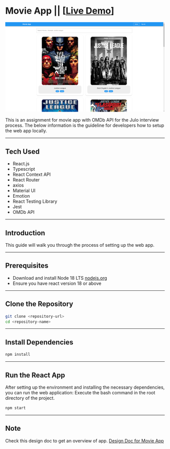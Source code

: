 # Movie App || [[Live Demo](https://julo-movies.netlify.app/)]

![home_page](screenshots/ss.png)

This is an assignment for movie app with OMDb API for the Julo interview process.
The below information is the guideline for developers how to setup the web app locally.

---

## Tech Used

- React.js
- Typescript
- React Context API
- React Router
- axios
- Material UI
- Emotion
- React Testing Library
- Jest
- OMDb API

---
## Introduction

This guide will walk you through the process of setting up the web app.

---

## Prerequisites

- Download and install Node 18 LTS [nodejs.org](https://nodejs.org/en)
- Ensure you have react version 18 or above

---

## Clone the Repository

```bash
git clone <repository-url>
cd <repository-name>
```

---

## Install Dependencies

```bash
npm install
```

---

## Run the React App

After setting up the environment and installing the necessary dependencies, you can run the web application:
Execute the bash command in the root directory of the project.


```bash
npm start
```

---

## Note
Check this design doc to get an overview of app.
[Design Doc for Movie App](https://docs.google.com/document/d/1xJv8IPtERKYrfYmz78BBBAUS6t0XkQOnAVWxdSVdQpU/edit?usp=sharing)